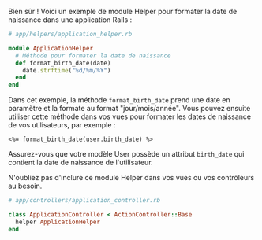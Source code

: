 Bien sûr ! Voici un exemple de module Helper pour formater la date de naissance dans une application Rails :

```ruby
# app/helpers/application_helper.rb

module ApplicationHelper
  # Méthode pour formater la date de naissance
  def format_birth_date(date)
    date.strftime("%d/%m/%Y")
  end
end
```

Dans cet exemple, la méthode `format_birth_date` prend une date en paramètre et la formate au format "jour/mois/année". Vous pouvez ensuite utiliser cette méthode dans vos vues pour formater les dates de naissance de vos utilisateurs, par exemple :

```erb
<%= format_birth_date(user.birth_date) %>
```

Assurez-vous que votre modèle User possède un attribut `birth_date` qui contient la date de naissance de l'utilisateur.

N'oubliez pas d'inclure ce module Helper dans vos vues ou vos contrôleurs au besoin.

```ruby
# app/controllers/application_controller.rb

class ApplicationController < ActionController::Base
  helper ApplicationHelper
end
```


